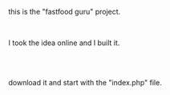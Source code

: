<p> this is the "fastfood guru" project. </p> <br>
<p> I took the idea online and I built it. </p> <br> <br>

<p> download it and start with the "index.php" file. </p>
